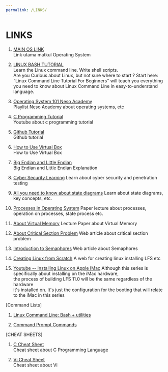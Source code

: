 ```yaml
---
permalink: /LINKS/
---
```


# LINKS

1. [MAIN OS LINK](https://os.vlsm.org/)<br>
Link utama matkul Operating System<br>

2. [LINUX BASH TUTORIAL](https://www.youtube.com/playlist?list=PLS1QulWo1RIb9WVQGJ_vh-RQusbZgO_As)<br>
Learn the Linux command line. Write shell scripts.<br>
Are you Curious about Linux, but not sure where to start ? Start here: “Linux Command Line Tutorial For Beginners" will teach you everything you need to know about Linux Command Line in easy-to-understand language.<br>

3. [Operating System 101 Neso Academy](https://www.youtube.com/playlist?list=PLBlnK6fEyqRiVhbXDGLXDk_OQAeuVcp2O)<br>
Playlist Neso Academy about operating systems, etc

4. [C Programming Tutorial](https://www.youtube.com/watch?v=KJgsSFOSQv0)<br>
Youtube about c programming tutorial

5. [Github Tutorial](https://www.youtube.com/playlist?list=PLFIM0718LjIVknj6sgsSceMqlq242-jNf)<br>
Github tutorial

6. [How to Use Virtual Box](https://www.youtube.com/watch?v=VZJ6KZUc25M)<br>
How to Use Virtual Box

7. [Big Endian and Little Endian](https://www.youtube.com/watch?v=9Rgnl4o0Vv8)<br>
Big Endian and Little Endian Explanation

8. [Cyber Security Learning](https://youtu.be/xl2Xx5YOKcI)
Learn about cyber security and penetration testing

9. [All you need to know about state diagrams](https://www.visual-paradigm.com/guide/uml-unified-modeling-language/about-state-diagrams/)
 Learn about state diagrams, key concepts, etc.

10. [Processes in Operating System](https://www.cs.uic.edu/~jbell/CourseNotes/OperatingSystems/3_Processes.html)
Paper lecture about processes, operation on processes, state process etc.

11. [About Virtual Memory](http://www.cs.iit.edu/~virgil/cs470/Book/chapter10.pdf)
Lecture Paper about Virtual Memory

12. [About Critical Section Problem](https://www.javatpoint.com/os-critical-section-problem)
Web article about critical section problem

13. [Introduction to Semaphores](https://www.studytonight.com/operating-system/introduction-to-semaphores)
Web article about Semaphores

14. [Creating Linux from Scratch](https://www.linuxfromscratch.org/lfs/view/11.0/index.html)
A web for creating linux installing LFS etc

15. [Youtube -- Installing Linux on Apple IMac](https://www.youtube.com/playlist?list=PLyc5xVO2uDsDK5_zewRXYOZA0cyjwcboE)
Although this series is specifically about installing on the iMac hardware, <br>
the process of building LFS 11.0 will be the same regardless of the hardware <br>
it's installed on. It's just the configuration for the booting that will relate <br>
to the iMac in this series

[Command Lists]
1. [Linux Command Line: Bash + utilities](https://ss64.com/bash/)<br>

2. [Command Prompt Commands](https://www.thomas-krenn.com/en/wiki/Cmd_commands_under_Windows)<br>


[CHEAT SHEETS]

1. [C Cheat Sheet](https://sites.ualberta.ca/~ygu/courses/geoph624/codes/C.CheatSheet.pdf)<br>
Cheat sheet about C Programming Language

2. [Vi Cheat Sheet](http://www.atmos.albany.edu/daes/atmclasses/atm350/vi_cheat_sheet.pdf)<br>
Cheat sheet about Vi